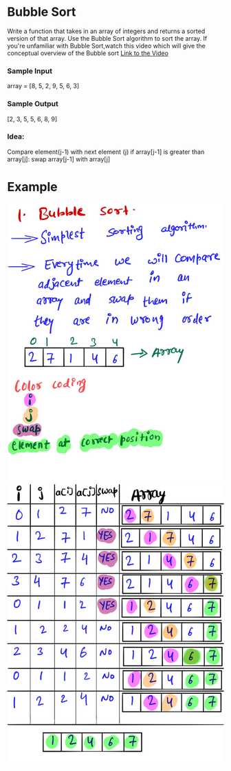 # Bubble Sort #
Write a function that takes in an array of integers and returns a sorted version of that array. Use the Bubble Sort algorithm to sort the array.
If you're unfamiliar with Bubble Sort,watch this video which will give the conceptual overview of the Bubble sort [Link to the Video](https://www.linkedin.com/posts/mayank-dubey11_datastructures-complexity-sorting-activity-6758786813793443840-U5KQ) 
### Sample Input ###
array = [8, 5, 2, 9, 5, 6, 3]
### Sample Output ###
[2, 3, 5, 5, 6, 8, 9]

### Idea: ###
Compare element(j-1) with next element (j) 
if array[j-1] is greater than array[j]:
swap array[j-1] with array[j] 


# Example #
![](images/bubblesort1.png)
![](images/bubblesort2.png)

